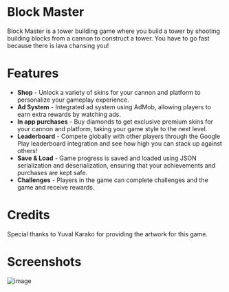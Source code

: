 # Block Master
Block Master is a tower building game where you build a tower by shooting building blocks from a cannon to construct a tower. You have to go fast because there is lava chansing you!
# Features
* **Shop** - Unlock a variety of skins for your cannon and platform to personalize your gameplay experience.
* **Ad System** - Integrated ad system using AdMob, allowing players to earn extra rewards by watching ads.
* **In app purchases** - Buy diamonds to get exclusive premium skins for your cannon and platform, taking your game style to the next level.
* **Leaderboard** - Compete globally with other players through the Google Play leaderboard integration and see how high you can stack up against others!
* **Save & Load** - Game progress is saved and loaded using JSON serialization and deserialization, ensuring that your achievements and purchases are kept safe.
* **Challenges** - Players in the game can complete challenges and the game and receive rewards.
# Credits
Special thanks to Yuval Karako for providing the artwork for this game.
# Screenshots
![image](https://github.com/user-attachments/assets/ed13b521-7872-43fd-a44f-2508c1bf9557)
